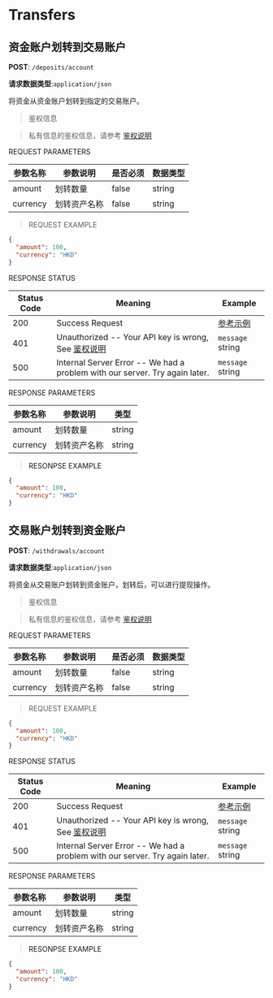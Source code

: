 # Transfers

## 资金账户划转到交易账户

**POST**: `/deposits/account`

**请求数据类型**:`application/json`


将资金从资金账户划转到指定的交易账户。







> 鉴权信息

> 私有信息的鉴权信息，请参考 [鉴权说明](#auth)


<aside>
REQUEST PARAMETERS
</aside>

| 参数名称 | 参数说明 | 是否必须 | 数据类型 | 
| -------- | -------- | -------- | -------- | 
|amount|划转数量 |false|string||
|currency|划转资产名称|false|string||

> REQUEST EXAMPLE

```json
{
  "amount": 100,
  "currency": "HKD"
}
```

<aside>
RESPONSE STATUS
</aside>

Status Code | Meaning | Example
---------- | ------- | --------
200 | Success Request | [参考示例](#ResonpseExample1)
401 | Unauthorized -- Your API key is wrong, See [鉴权说明](#auth) | <code>message</code> string
500 | Internal Server Error -- We had a problem with our server. Try again later. | <code>message</code> string

<aside>
RESPONSE PARAMETERS
</aside>

| 参数名称 | 参数说明 | 类型 | 
| -------- | -------- | ----- |
|amount|划转数量|string|
|currency|划转资产名称|string|

> <a name="ResonpseExample">RESONPSE EXAMPLE</a>

```json
{
  "amount": 100,
  "currency": "HKD"
}
```


## 交易账户划转到资金账户

**POST**: `/withdrawals/account`

**请求数据类型**:`application/json`

将资金从交易账户划转到资金账户，划转后，可以进行提现操作。







> 鉴权信息

> 私有信息的鉴权信息，请参考 [鉴权说明](#auth)


<aside>
REQUEST PARAMETERS
</aside>

| 参数名称 | 参数说明 | 是否必须 | 数据类型 | 
| -------- | -------- | -------- | -------- | 
|amount|划转数量 |false|string||
|currency|划转资产名称|false|string||

> REQUEST EXAMPLE

```json
{
  "amount": 100,
  "currency": "HKD"
}
```

<aside>
RESPONSE STATUS
</aside>

Status Code | Meaning | Example
---------- | ------- | --------
200 | Success Request | [参考示例](#ResonpseExample1)
401 | Unauthorized -- Your API key is wrong, See [鉴权说明](#auth) | <code>message</code> string
500 | Internal Server Error -- We had a problem with our server. Try again later. | <code>message</code> string

<aside>
RESPONSE PARAMETERS
</aside>

| 参数名称 | 参数说明 | 类型 | 
| -------- | -------- | ----- |
|amount|划转数量|string|
|currency|划转资产名称|string|

> <a name="ResonpseExample">RESONPSE EXAMPLE</a>

```json
{
  "amount": 100,
  "currency": "HKD"
}
```

